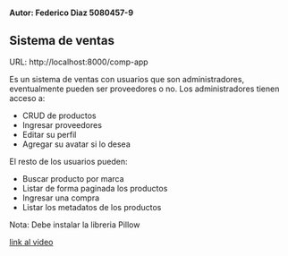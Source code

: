 #### Autor: Federico Diaz 5080457-9

## Sistema de ventas

URL: http://localhost:8000/comp-app

Es un sistema de ventas con usuarios que son administradores, eventualmente pueden ser proveedores o no.
Los administradores tienen acceso a:

 - CRUD de productos
 - Ingresar proveedores
 - Editar su perfil
 - Agregar su avatar si lo desea

El resto de los usuarios pueden:

 - Buscar producto por marca
 - Listar de forma paginada los productos
 - Ingresar una compra
 - Listar los metadatos de los productos

Nota: Debe instalar la libreria Pillow

[link al video](https://drive.google.com/drive/folders/1DtYZyWdLoNh1ZnOe0HJ4Qx4oAjNr_Pl3?usp=sharing)


